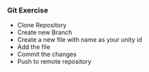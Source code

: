 ### Git Exercise
* Clone Repository
* Create new Branch
* Create a new file with name as your unity id
* Add the file
* Commit the changes
* Push to remote repository

